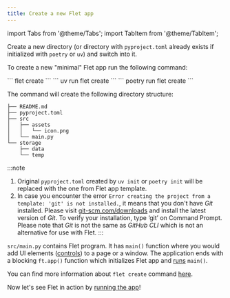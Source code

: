 ```yaml
---
title: Create a new Flet app
---
```


import Tabs from '@theme/Tabs';
import TabItem from '@theme/TabItem';

Create a new directory (or directory with `pyproject.toml` already exists if initialized with `poetry` or `uv`) and switch into it.

To create a new "minimal" Flet app run the following command:

<Tabs groupId="language">
  <TabItem value="venv" label="venv" default>
```
flet create
```
  </TabItem>
  <TabItem value="uv" label="uv">
```
uv run flet create
```
  </TabItem>
  <TabItem value="poetry" label="poetry">
```
poetry run flet create
```
  </TabItem>
</Tabs>

The command will create the following directory structure:

```
├── README.md
├── pyproject.toml
├── src
│   ├── assets
│   │   └── icon.png
│   └── main.py
└── storage
    ├── data
    └── temp
```

:::note
1. Original `pyproject.toml` created by `uv init` or `poetry init` will be replaced with the one from Flet app template.
2. In case you encounter the error `Error creating the project from a template: 'git' is not installed.`, it means that you don't have _Git_ installed. Please visit [git-scm.com/downloads](https://git-scm.com/downloads) and install the latest version of _Git_. To verify your installation, type ‘git’ on Command Prompt.
Please note that _Git_ is not the same as _GitHub CLI_ which is not an alternative for use with Flet.
:::

`src/main.py` contains Flet program. It has `main()` function where you would add UI elements ([controls](flet-controls)) to a page or a window. The application ends with a blocking `ft.app()` function which initializes Flet app and [runs](running-app) `main()`.

You can find more information about `flet create` command [here](/docs/reference/cli/create).

Now let's see Flet in action by [running the app](running-app)!
